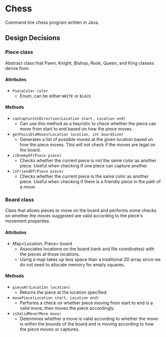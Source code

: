 # Chess
Command line chess program written in Java.

## Design Decisions
### Piece class
Abstract class that Pawn, Knight, Bishop, Rook, Queen, and King classes derive from
#### Attributes
- `PieceColor color`
  - Enum, can be either `WHITE` or `BLACK`
#### Methods
- `canCaptureInDirection(Location start, Location end)`
  - Can use this method as a heuristic to check whether the piece can move from start to end based on how the piece moves.
- `getPossibleMoves(Location location, int boardSize)`
  - Generates a list of possible moves at the given location based on how the piece moves. This will not check if the moves are legal on the board.
- `isEnemyOf(Piece piece)`
  - Checks whether the current piece is not the same color as another piece. Useful when checking if one piece can capture another.
- `isFriendOf(Piece piece)`
  - Checks whether the current piece is the same color as another piece. Useful when checking if there is a friendly piece in the path of a move.

### Board class
Class that allows pieces to move on the board and performs some checks on whether the moves suggested are valid according to the piece's movement properties.

#### Attributes
- Map<Location, Piece> board
  - Associates locations on the board (rank and file coordinates) with the pieces at those locations.
  - Using a map takes up less space than a traditional 2D array since we do not need to allocate memory for empty squares.
#### Methods
- `pieceAt(Location location)`
  - Returns the piece at the location specified.
- `movePiece(Location start, Location end)`
  - Performs a check on whether piece moving from start to end is a valid move, then moves the piece accordingly.
- `isValidMove(Move move)`
  - Determines whether a move is valid according to whether the move is within the bounds of the board and is moving according to how the piece moves or captures.
